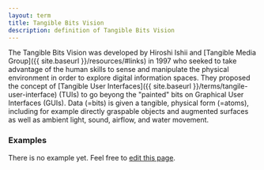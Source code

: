 ```yaml
---
layout: term
title: Tangible Bits Vision
description: definition of Tangible Bits Vision
---
```


The Tangible Bits Vision was developed by Hiroshi Ishii and [Tangible Media Group]({{ site.baseurl }}/resources/#links) in 1997 who seeked to take advantage of the human skills to sense and manipulate the physical environment in order to explore digital information spaces. They proposed the concept of [Tangible User Interfaces]({{ site.baseurl }}/terms/tangile-user-interface) (TUIs) to go beyong the "painted" bits on Graphical User Interfaces (GUIs). Data (=bits) is given a tangible, physical form (=atoms), including for example directly graspable objects and augmented surfaces as well as ambient light, sound, airflow, and water movement.

### Examples
There is no example yet. Feel free to <a href="{{ site.repo }}/edit/master/{{ page.path }}" target="_blank"><i class="fa fa-edit fa-fw"></i> edit this page</a>.

